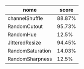 | nome | score |
|------|-------|
| channelShuffle | 88.87%   |
| RandomCutout | 95.73%   |
| RandomHue |  12.5%   |
| JitteredResize  | 94.45%    |
| RandomSaturation | 14.03%     |
| RandomSharpness | 12.5%  |
